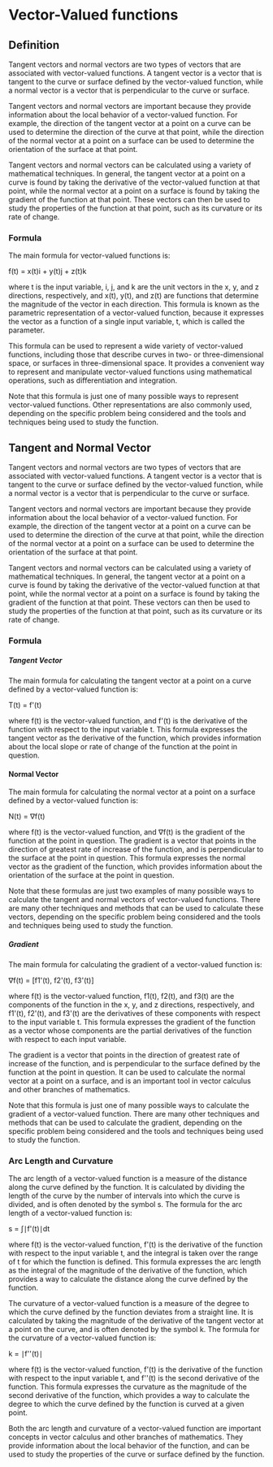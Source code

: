 # Vector-Valued functions

## Definition

Tangent vectors and normal vectors are two types of vectors that are associated with vector-valued functions. A tangent vector is a vector that is tangent to the curve or surface defined by the vector-valued function, while a normal vector is a vector that is perpendicular to the curve or surface.

Tangent vectors and normal vectors are important because they provide information about the local behavior of a vector-valued function. For example, the direction of the tangent vector at a point on a curve can be used to determine the direction of the curve at that point, while the direction of the normal vector at a point on a surface can be used to determine the orientation of the surface at that point.

Tangent vectors and normal vectors can be calculated using a variety of mathematical techniques. In general, the tangent vector at a point on a curve is found by taking the derivative of the vector-valued function at that point, while the normal vector at a point on a surface is found by taking the gradient of the function at that point. These vectors can then be used to study the properties of the function at that point, such as its curvature or its rate of change.

### Formula

The main formula for vector-valued functions is:

f(t) = x(t)i + y(t)j + z(t)k

where t is the input variable, i, j, and k are the unit vectors in the x, y, and z directions, respectively, and x(t), y(t), and z(t) are functions that determine the magnitude of the vector in each direction. This formula is known as the parametric representation of a vector-valued function, because it expresses the vector as a function of a single input variable, t, which is called the parameter.

This formula can be used to represent a wide variety of vector-valued functions, including those that describe curves in two- or three-dimensional space, or surfaces in three-dimensional space. It provides a convenient way to represent and manipulate vector-valued functions using mathematical operations, such as differentiation and integration.

Note that this formula is just one of many possible ways to represent vector-valued functions. Other representations are also commonly used, depending on the specific problem being considered and the tools and techniques being used to study the function.

## Tangent and Normal Vector
Tangent vectors and normal vectors are two types of vectors that are associated with vector-valued functions. A tangent vector is a vector that is tangent to the curve or surface defined by the vector-valued function, while a normal vector is a vector that is perpendicular to the curve or surface.

Tangent vectors and normal vectors are important because they provide information about the local behavior of a vector-valued function. For example, the direction of the tangent vector at a point on a curve can be used to determine the direction of the curve at that point, while the direction of the normal vector at a point on a surface can be used to determine the orientation of the surface at that point.

Tangent vectors and normal vectors can be calculated using a variety of mathematical techniques. In general, the tangent vector at a point on a curve is found by taking the derivative of the vector-valued function at that point, while the normal vector at a point on a surface is found by taking the gradient of the function at that point. These vectors can then be used to study the properties of the function at that point, such as its curvature or its rate of change.

### Formula

##### Tangent Vector

The main formula for calculating the tangent vector at a point on a curve defined by a vector-valued function is:

T(t) = f'(t)

where f(t) is the vector-valued function, and f'(t) is the derivative of the function with respect to the input variable t. This formula expresses the tangent vector as the derivative of the function, which provides information about the local slope or rate of change of the function at the point in question.

#### Normal Vector

The main formula for calculating the normal vector at a point on a surface defined by a vector-valued function is:

N(t) = ∇f(t)

where f(t) is the vector-valued function, and ∇f(t) is the gradient of the function at the point in question. The gradient is a vector that points in the direction of greatest rate of increase of the function, and is perpendicular to the surface at the point in question. This formula expresses the normal vector as the gradient of the function, which provides information about the orientation of the surface at the point in question.

Note that these formulas are just two examples of many possible ways to calculate the tangent and normal vectors of vector-valued functions. There are many other techniques and methods that can be used to calculate these vectors, depending on the specific problem being considered and the tools and techniques being used to study the function.

##### Gradient 

The main formula for calculating the gradient of a vector-valued function is:

∇f(t) = [f1'(t), f2'(t), f3'(t)]

where f(t) is the vector-valued function, f1(t), f2(t), and f3(t) are the components of the function in the x, y, and z directions, respectively, and f1'(t), f2'(t), and f3'(t) are the derivatives of these components with respect to the input variable t. This formula expresses the gradient of the function as a vector whose components are the partial derivatives of the function with respect to each input variable.

The gradient is a vector that points in the direction of greatest rate of increase of the function, and is perpendicular to the surface defined by the function at the point in question. It can be used to calculate the normal vector at a point on a surface, and is an important tool in vector calculus and other branches of mathematics.

Note that this formula is just one of many possible ways to calculate the gradient of a vector-valued function. There are many other techniques and methods that can be used to calculate the gradient, depending on the specific problem being considered and the tools and techniques being used to study the function.

### Arc Length and Curvature

The arc length of a vector-valued function is a measure of the distance along the curve defined by the function. It is calculated by dividing the length of the curve by the number of intervals into which the curve is divided, and is often denoted by the symbol s. The formula for the arc length of a vector-valued function is:

s = ∫∣f'(t)∣dt

where f(t) is the vector-valued function, f'(t) is the derivative of the function with respect to the input variable t, and the integral is taken over the range of t for which the function is defined. This formula expresses the arc length as the integral of the magnitude of the derivative of the function, which provides a way to calculate the distance along the curve defined by the function.

The curvature of a vector-valued function is a measure of the degree to which the curve defined by the function deviates from a straight line. It is calculated by taking the magnitude of the derivative of the tangent vector at a point on the curve, and is often denoted by the symbol k. The formula for the curvature of a vector-valued function is:

k = ∣f''(t)∣

where f(t) is the vector-valued function, f'(t) is the derivative of the function with respect to the input variable t, and f''(t) is the second derivative of the function. This formula expresses the curvature as the magnitude of the second derivative of the function, which provides a way to calculate the degree to which the curve defined by the function is curved at a given point.

Both the arc length and curvature of a vector-valued function are important concepts in vector calculus and other branches of mathematics. They provide information about the local behavior of the function, and can be used to study the properties of the curve or surface defined by the function.


